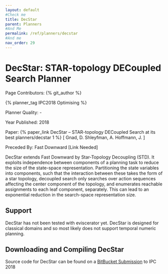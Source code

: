 ```yaml
---
layout: default
#Check me
title: DecStar
parent: Planners
#And Me
permalink: /ref/planners/decstar
#And me
nav_order: 29
---
```

# DecStar: STAR-topology DECoupled Search Planner

Page Contributors: {% git_author %}

{% planner_tag IPC2018 Optimising %}

Planner Quality: -

Year Published: 2018

Paper: {% paper_link DecStar – STAR-topology DECoupled Search at its best planners/decstar 1 %} [ Gnad, D. Shleyfman, A. Hoffmann, J. ]

Preceded By: Fast Downward [Link Needed]

DecStar extends Fast Downward by Star-Topology Decoupling (STD). It exploits independence between components of a planning task to reduce the size of the state-space representation. Partitioning the state variables into components, such that the interaction between these takes the form of a star topology, decoupled search only searches over action sequences affecting the center component of the topology, and enumerates reachable assignments to each leaf component, separately. This can lead to an exponential reduction in the search-space representation size.

## Support

DecStar has not been tested with eviscerator yet. DecStar is designed for classical domains and so most likely does not support temporal numeric planning.

## Downloading and Compiling DecStar

Source code for DecStar can be found on a [BitBucket Submission](https://bitbucket.org/ipc2018-classical/team2/src/ipc-2018-seq-opt/) to IPC 2018